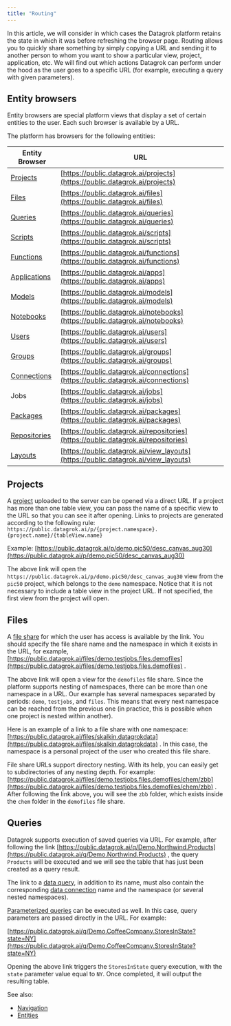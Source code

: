 ```yaml
---
title: "Routing"
---
```


In this article, we will consider in which cases the Datagrok platform retains the state in which it was before
refreshing the browser page. Routing allows you to quickly share something by simply copying a URL and sending it to
another person to whom you want to show a particular view, project, application, etc. We will find out which actions
Datagrok can perform under the hood as the user goes to a specific URL (for example, executing a query with given
parameters).

## Entity browsers

Entity browsers are special platform views that display a set of certain entities to the user. Each such browser is
available by a URL.

The platform has browsers for the following entities:

| Entity Browser                                 | URL                                                                                |
|------------------------------------------------|------------------------------------------------------------------------------------|
| [Projects](../concepts/project/project.md)                         | [https://public.datagrok.ai/projects](https://public.datagrok.ai/projects)         |
| [Files](../../access/files/files.md)              | [https://public.datagrok.ai/files](https://public.datagrok.ai/files)               |
| [Queries](../../access/access.md#data-query)             | [https://public.datagrok.ai/queries](https://public.datagrok.ai/queries)           |
| [Scripts](../../compute/scripting/scripting.mdx)             | [https://public.datagrok.ai/scripts](https://public.datagrok.ai/scripts)           |
| [Functions](../concepts/functions/functions.md)             | [https://public.datagrok.ai/functions](https://public.datagrok.ai/functions)       |
| [Applications](../../develop/develop.md)          | [https://public.datagrok.ai/apps](https://public.datagrok.ai/apps)                 |
| [Models](../../learn/learn.md)      | [https://public.datagrok.ai/models](https://public.datagrok.ai/models)             |
| [Notebooks](../../compute/jupyter-notebook.md)    | [https://public.datagrok.ai/notebooks](https://public.datagrok.ai/notebooks)       |
| [Users](../../govern/user.md)                     | [https://public.datagrok.ai/users](https://public.datagrok.ai/users)               |
| [Groups](../../govern/group.md)                   | [https://public.datagrok.ai/groups](https://public.datagrok.ai/groups)             |
| [Connections](../../access/access.md#data-connection)    | [https://public.datagrok.ai/connections](https://public.datagrok.ai/connections)   |
| Jobs                | [https://public.datagrok.ai/jobs](https://public.datagrok.ai/jobs)                 |
| [Packages](../../develop/develop.md)              | [https://public.datagrok.ai/packages](https://public.datagrok.ai/packages)         |
| [Repositories](../../develop/develop.md)          | [https://public.datagrok.ai/repositories](https://public.datagrok.ai/repositories) |
| [Layouts](../../visualize/view-layout.md)         | [https://public.datagrok.ai/view_layouts](https://public.datagrok.ai/view_layouts) |

## Projects

A [project](../concepts/project/project.md) uploaded to the server can be opened via a direct URL. If a project has more than one table
view, you can pass the name of a specific view to the URL so that you can see it after opening. Links to projects are
generated according to the following
rule: `https://public.datagrok.ai/p/{project.namespace}.{project.name}/{tableView.name}`

Example: [https://public.datagrok.ai/p/demo.pic50/desc_canvas_aug30](https://public.datagrok.ai/p/demo.pic50/desc_canvas_aug30)

The above link will open the `https://public.datagrok.ai/p/demo.pic50/desc_canvas_aug30` view from the `pic50` project,
which belongs to the `demo` namespace. Notice that it is not necessary to include a table view in the project URL. If
not specified, the first view from the project will open.

## Files

A [file share](../../access/files/files.md) for which the user has access is available by the link. You should
specify the file share name and the namespace in which it exists in the URL, for
example, [https://public.datagrok.ai/files/demo.testjobs.files.demofiles](https://public.datagrok.ai/files/demo.testjobs.files.demofiles)
.

The above link will open a view for the `demofiles` file share. Since the platform supports nesting of namespaces, there
can be more than one namespace in a URL. Our example has several namespaces separated by periods: `demo`, `testjobs`,
and `files`. This means that every next namespace can be reached from the previous one (in practice, this is possible
when one project is nested within another).

Here is an example of a link to a file share with one
namespace: [https://public.datagrok.ai/files/skalkin.datagrokdata](https://public.datagrok.ai/files/skalkin.datagrokdata)
. In this case, the namespace is a personal project of the user who created this file share.

File share URLs support directory nesting. With its help, you can easily get to subdirectories of any nesting depth. For
example: [https://public.datagrok.ai/files/demo.testjobs.files.demofiles/chem/zbb](https://public.datagrok.ai/files/demo.testjobs.files.demofiles/chem/zbb)
. After following the link above, you will see the `zbb` folder, which exists inside the `chem`
folder in the `demofiles` file share.

## Queries

Datagrok supports execution of saved queries via URL. For example, after following the
link [https://public.datagrok.ai/q/Demo.Northwind.Products](https://public.datagrok.ai/q/Demo.Northwind.Products)
, the query `Products` will be executed and we will see the table that has just been created as a query result.

The link to a [data query](../../access/access.md#data-query), in addition to its name, must also contain the
corresponding [data connection](../../access/access.md#data-connection) name and the namespace (or several nested namespaces).

[Parameterized queries](../../access/databases/databases.md#parameterized-queries) can be executed as well. In this case, query parameters are
passed directly in the URL. For example:

[https://public.datagrok.ai/q/Demo.CoffeeCompany.StoresInState?state=NY](https://public.datagrok.ai/q/Demo.CoffeeCompany.StoresInState?state=NY)

Opening the above link triggers the `StoresInState` query execution, with the `state` parameter value equal to `NY`.
Once completed, it will output the resulting table.

<!--## Applications

Remarkably, routing works for [applications](../../develop/how-to/build-an-app.md). They are shipped as part of
a [package](../../develop/develop.md) and used by developers as a means to extend the Datagrok platform. An application
link has the following form: `https://public.datagrok.ai/apps/{package.name}/{application.name}`

The application name can be omitted, in which case it follows the same rule as for views, that is, the first application
found in a package is launched. For example, the following
link [https://public.datagrok.ai/apps/UsageAnalysis](https://public.datagrok.ai/apps/UsageAnalysis)
points to the main view of the first application in the `UsageAnalysis` package.

Since Datagrok provides very flexible development tools, each application can define its own routing rules. Let's
illustrate this on a demo
application `Discovery` ([https://public.datagrok.ai/apps/Discovery](https://public.datagrok.ai/apps/Discovery))
. After opening this application, we will see the `Cars` table and the URL will look like
this: [https://public.datagrok.ai/apps/Discovery/cars/All](https://public.datagrok.ai/apps/Discovery/cars/All)
.

![Discovery App All](../uploads/pictures/discovery-app-all.png "Discovery App All")

If we move the mouse cursor to the left screen side, a panel will appear where we can select a filter by car
manufacturer:

![Discovery App Filter](../uploads/gifs/discovery-app.gif "Discovery App Filter")

We can see that the URL changed after the filter was applied. If we now follow this
URL [https://public.datagrok.ai/apps/Discovery/cars/Honda](https://public.datagrok.ai/apps/Discovery/cars/Honda)
, we will go back to the filtered table.-->

See also:

* [Navigation](navigation.md)
* [Entities](concepts/objects.md)


